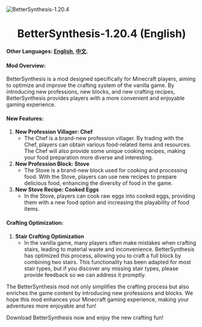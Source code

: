 ![BetterSynthesis-1.20.4](https://oiapi.net/API/GithubPreview/?clear=clear&url=https://github.com/StarXinXin/BetterSynthesis-1.20.4)

<div align="center">

# BetterSynthesis-1.20.4 (English)

</div>


**Other Languages: [English](README.md), [中文](README_zh.md).**

#### Mod Overview:

BetterSynthesis is a mod designed specifically for Minecraft players, aiming to optimize and improve the crafting system of the vanilla game. By introducing new professions, new blocks, and new crafting recipes, BetterSynthesis provides players with a more convenient and enjoyable gaming experience.

#### New Features:

1. **New Profession Villager: Chef**
   * The Chef is a brand-new profession villager. By trading with the Chef, players can obtain various food-related items and resources. The Chef will also provide some unique cooking recipes, making your food preparation more diverse and interesting.
2. **New Profession Block: Stove**
   * The Stove is a brand-new block used for cooking and processing food. With the Stove, players can use new recipes to prepare delicious food, enhancing the diversity of food in the game.
3. **New Stove Recipe: Cooked Eggs**
   * In the Stove, players can cook raw eggs into cooked eggs, providing them with a new food option and increasing the playability of food items.

#### Crafting Optimization:

1. **Stair Crafting Optimization**
   * In the vanilla game, many players often make mistakes when crafting stairs, leading to material waste and inconvenience. BetterSynthesis has optimized this process, allowing you to craft a full block by combining two stairs. This functionality has been adapted for most stair types, but if you discover any missing stair types, please provide feedback so we can address it promptly.

The BetterSynthesis mod not only simplifies the crafting process but also enriches the game content by introducing new professions and blocks. We hope this mod enhances your Minecraft gaming experience, making your adventures more enjoyable and fun!

Download BetterSynthesis now and enjoy the new crafting fun!

